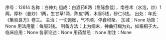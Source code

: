 序号：12614
名称：白神丸
组成：白酒药8两（愈陈愈佳），南苍术（水泡，炒）1两，厚朴（姜炒）1两，生甘草1两，陈皮1两，木香5钱，砂仁5钱。
出处：年氏《集验良方》卷三。
主治：一切饱胀，气不顺，停食积聚。
加减：None
功效：None
用法用量：每服3钱。
制备方法：上为细末，神曲打糊为丸，如梧桐子大。
临床应用：None
各家论述：None
用药禁忌：None
附注：None
